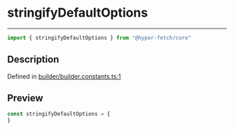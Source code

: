 

# stringifyDefaultOptions

<div class="api-docs__separator" data-reactroot="">

---

</div><div class="api-docs__import" data-reactroot="">

```ts
import { stringifyDefaultOptions } from "@hyper-fetch/core"
```

</div><div class="api-docs__section">

## Description

</div><div class="api-docs__description"><span class="api-docs__do-not-parse">



</span></div><p class="api-docs__definition">

Defined in [builder/builder.constants.ts:1](https://github.com/BetterTyped/hyper-fetch/blob/4197368e/packages/core/src/builder/builder.constants.ts#L1)

</p><div class="api-docs__section">

## Preview

</div><div class="api-docs__preview var">

```ts
const stringifyDefaultOptions = {
}
```

</div>